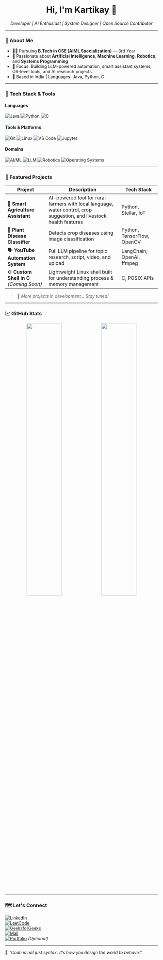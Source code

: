 <h1 align="center">Hi, I'm Kartikay 👋</h1>
<p align="center">
  <i>Developer | AI Enthusiast | System Designer | Open Source Contributor</i>
</p>

---

### 🚀 About Me

- 👨‍💻 Pursuing **B.Tech in CSE (AIML Specialization)** — 3rd Year  
- 🤖 Passionate about **Artificial Intelligence**, **Machine Learning**, **Robotics**, and **Systems Programming**
- 🧠 Focus: Building LLM-powered automation, smart assistant systems, OS-level tools, and AI research projects  
- 📍 Based in India | Languages: Java, Python, C

---

### 🔧 Tech Stack & Tools

#### Languages
![Java](https://img.shields.io/badge/Java-ED8B00?style=for-the-badge&logo=java&logoColor=white)
![Python](https://img.shields.io/badge/Python-306998?style=for-the-badge&logo=python&logoColor=white)
![C](https://img.shields.io/badge/C-00599C?style=for-the-badge&logo=c&logoColor=white)

#### Tools & Platforms
![Git](https://img.shields.io/badge/Git-F05032?style=for-the-badge&logo=git&logoColor=white)
![Linux](https://img.shields.io/badge/Linux-FCC624?style=for-the-badge&logo=linux&logoColor=black)
![VS Code](https://img.shields.io/badge/VSCode-007ACC?style=for-the-badge&logo=visual-studio-code&logoColor=white)
![Jupyter](https://img.shields.io/badge/Jupyter-F37626?style=for-the-badge&logo=jupyter&logoColor=white)

#### Domains
![AI/ML](https://img.shields.io/badge/AI/ML-black?style=for-the-badge)
![LLM](https://img.shields.io/badge/LLM-AI-blueviolet?style=for-the-badge)
![Robotics](https://img.shields.io/badge/Robotics-steelblue?style=for-the-badge)
![Operating Systems](https://img.shields.io/badge/Operating%20Systems-3949AB?style=for-the-badge)

---

### 📂 Featured Projects

| Project | Description | Tech Stack |
|--------|-------------|------------|
| 🧠 **Smart Agriculture Assistant** | AI-powered tool for rural farmers with local language, water control, crop suggestion, and livestock health features | Python, Stellar, IoT |
| 🤖 **Plant Disease Classifier** | Detects crop diseases using image classification | Python, TensorFlow, OpenCV |
| 🗣️ **YouTube Automation System** | Full LLM pipeline for topic research, script, video, and upload | LangChain, OpenAI, ffmpeg |
| ⚙️ **Custom Shell in C** *(Coming Soon)* | Lightweight Linux shell built for understanding process & memory management | C, POSIX APIs |

> 🔗 *More projects in development... Stay tuned!*

---

### 📈 GitHub Stats

<p align="center">
  <img width="48%" src="https://github-readme-stats.vercel.app/api?username=TheBeast017&show_icons=true&theme=radical" />
  <img width="48%" src="https://github-readme-streak-stats.herokuapp.com/?user=TheBeast017&theme=radical" />
</p>

---

### 🗺️ Let's Connect

[![LinkedIn](https://img.shields.io/badge/LinkedIn-0A66C2?style=flat-square&logo=linkedin&logoColor=white)](https://www.linkedin.com/in/thebeast017)  
[![LeetCode](https://img.shields.io/badge/LeetCode-orange?style=flat-square&logo=leetcode&logoColor=white)](https://leetcode.com/u/BeastBoy_7/)  
[![GeeksforGeeks](https://img.shields.io/badge/GFG-2F8D46?style=flat-square&logo=geeksforgeeks&logoColor=white)](https://www.geeksforgeeks.org/user/tewarinzzpq/)  
[![Mail](https://img.shields.io/badge/Email-D14836?style=flat-square&logo=gmail&logoColor=white)](mailto:your-email@example.com)  
[![Portfolio](https://img.shields.io/badge/Portfolio-grey?style=flat-square&logo=github&logoColor=white)](https://thebeast017.github.io/) *(Optional)*

---

🧩 *"Code is not just syntax. It’s how you design the world to behave."*
